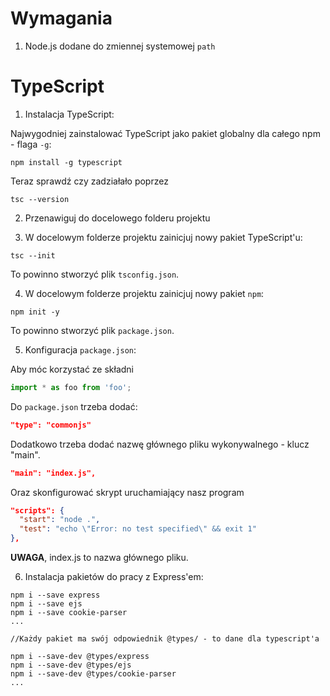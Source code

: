 # Wymagania

1. Node.js dodane do zmiennej systemowej `path`

# TypeScript

1. Instalacja TypeScript:

Najwygodniej zainstalować TypeScript jako pakiet globalny dla całego npm - flaga `-g`:

```console
npm install -g typescript
```

Teraz sprawdź czy zadziałało poprzez

```console
tsc --version
```

2. Przenawiguj do docelowego folderu projektu

3. W docelowym folderze projektu zainicjuj nowy pakiet TypeScript'u:

```console
tsc --init
```

To powinno stworzyć plik `tsconfig.json`.

4. W docelowym folderze projektu zainicjuj nowy pakiet `npm`:

```console
npm init -y
```

To powinno stworzyć plik `package.json`.

5. Konfiguracja `package.json`:

Aby móc korzystać ze składni

```js
import * as foo from 'foo';
```

Do `package.json` trzeba dodać:

```json
"type": "commonjs"
```

Dodatkowo trzeba dodać nazwę głównego pliku wykonywalnego - klucz "main".

```json
"main": "index.js",
```

Oraz skonfigurować skrypt uruchamiający nasz program

```json
"scripts": {
  "start": "node .",
  "test": "echo \"Error: no test specified\" && exit 1"
},
```

**UWAGA**, index.js to nazwa głównego pliku.

6. Instalacja pakietów do pracy z Express'em:


```
npm i --save express
npm i --save ejs
npm i --save cookie-parser
...

//Każdy pakiet ma swój odpowiednik @types/ - to dane dla typescript'a

npm i --save-dev @types/express
npm i --save-dev @types/ejs
npm i --save-dev @types/cookie-parser
...
```
